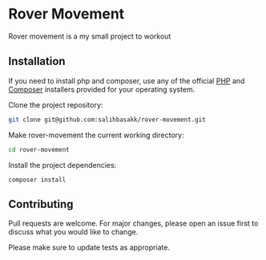 # Rover Movement

Rover movement is a my small project to workout

## Installation

If you need to install php and composer, use any of the official [PHP](https://www.php.net/downloads.php) and 
[Composer](https://getcomposer.org/download/) installers provided for your operating system.

Clone the project repository:

```bash
git clone git@github.com:salihbasakk/rover-movement.git
```

Make rover-movement the current working directory:

```bash
cd rover-movement
```

Install the project dependencies:

```composer
composer install
```

## Contributing
Pull requests are welcome. For major changes, please open an issue first to discuss what you would like to change.

Please make sure to update tests as appropriate.